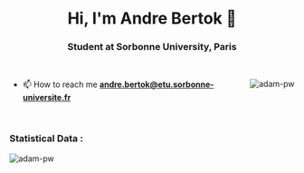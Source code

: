 <h1 align="center">Hi, I'm Andre Bertok 👋</h1>
<h3 align="center">Student at Sorbonne University, Paris</h3>

<br>





<p><img align="right" src="https://github.com/Adam-pw/Adam-pw/blob/main/animation_500_kxa883sd.gif" alt="adam-pw" /></p>


 <!-- - 📚 I’m currently learning Qiskit<img src="https://github.com/Andrebtk/Andrebtk/assets/53980377/491d109f-c065-41f7-af99-26f0f65fd248" height="16" width="16">  and  C-->

- 📫 How to reach me **andre.bertok@etu.sorbonne-universite.fr**


<br>



<h3>Statistical Data : </h3>
<p><img align="center"
    src="https://github-readme-stats.vercel.app/api/top-langs?username=Andrebtk&show_icons=true&locale=en&bg_color=0d1117&text_color=ffffff&layout=compact"
    alt="adam-pw" 
    bg_color=#808080/></p>
